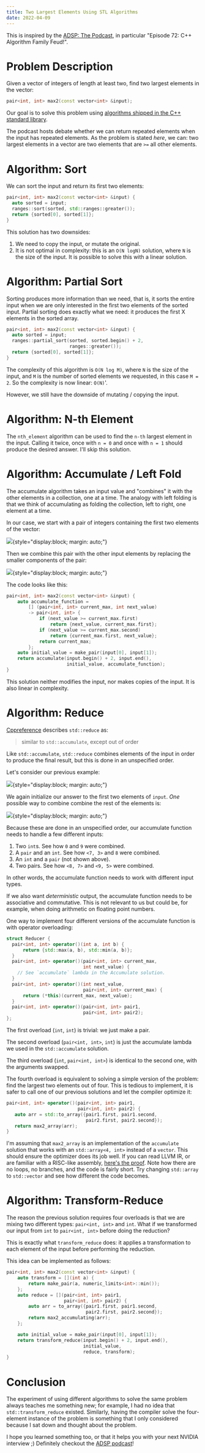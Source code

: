 ```yaml
---
title: Two Largest Elements Using STL Algorithms
date: 2022-04-09
---
```


This is inspired by the [ADSP: The Podcast], in particular "Episode 72: C++
Algorithm Family Feud!".


# Problem Description

Given a vector of integers of length at least two, find two largest elements in
the vector:

```cpp
pair<int, int> max2(const vector<int> &input);
```

Our goal is to solve this problem using [algorithms shipped in the C++ standard
library].

The podcast hosts debate whether we can return repeated elements when the input
has repeated elements. As the problem is stated _here_, we can: two largest
elements in a vector are two elements that are `>=` all other elements.

# Algorithm: Sort

We can sort the input  and return its first two elements:

```cpp
pair<int, int> max2(const vector<int> &input) {
  auto sorted = input;
  ranges::sort(sorted, std::ranges::greater());
  return {sorted[0], sorted[1]};
}
```

This solution has two downsides:

1. We need to copy the input, or mutate the original.
2. It is not optimal in complexity: this is an `O(N logN)` solution, where `N`
is the size of the input. It is possible to solve this with a linear solution.

# Algorithm: Partial Sort

Sorting produces more information than we need, that is, it sorts the entire
input when we are only interested in the first two elements of the sorted
input. Partial sorting does exactly what we need: it produces the first X
elements in the sorted array.

```cpp
pair<int, int> max2(const vector<int> &input) {
  auto sorted = input;
  ranges::partial_sort(sorted, sorted.begin() + 2,
                       ranges::greater());
  return {sorted[0], sorted[1]};
}
```

The complexity of this algorithm is `O(N log M)`, where `N` is the size of the
input, and `M` is the number of sorted elements we requested, in this case `M =
2`. So the complexity is now linear: `O(N)`'.

However, we still have the downside of mutating / copying the input.

# Algorithm: N-th Element

The `nth_element` algorithm can be used to find the `n-th` largest element in
the input. Calling it twice, once with `n = 0` and once with `n = 1` should
produce the desired answer. I'll skip this solution.

# Algorithm: Accumulate / Left Fold

The accumulate algorithm takes an input value and "combines" it with the other
elements in a collection, one at a time. The analogy with left folding is that
we think of accumulating as folding the collection, left to right, one element
at a time.

In our case, we start with a pair of integers containing the first two elements
of the vector:

![](input_array.svg){style="display:block; margin: auto;"}

Then we combine this pair with the other input elements by
replacing the smaller components of the pair:

![](accumulate.svg){style="display:block; margin: auto;"}

The code looks like this:

```cpp
pair<int, int> max2(const vector<int> &input) {
    auto accumulate_function =
        [] (pair<int, int> current_max, int next_value)
        -> pair<int, int> {
            if (next_value >= current_max.first)
                return {next_value, current_max.first};
            if (next_value >= current_max.second)
                return {current_max.first, next_value};
            return current_max;
        };
    auto initial_value = make_pair(input[0], input[1]);
    return accumulate(input.begin() + 2, input.end(),
                      initial_value, accumulate_function);
}
```

This solution neither modifies the input, nor makes copies of the input. It is
also linear in complexity.

# Algorithm: Reduce

[Cppreference] describes `std::reduce` as:

> similar to `std::accumulate`, except out of order

Like `std::accumulate`, `std::reduce` combines elements of the input in order
to produce the final result, but this is done in an unspecified order.

Let's consider our previous example:

![](input_array.svg){style="display:block; margin: auto;"}

We again initialize our answer to the first two elements of `input`. _One_
possible way to combine combine the rest of the elements is:

![](reduce.svg){style="display:block; margin: auto;"}

Because these are done in an unspecified order, our accumulate function needs
to handle a few different inputs:

1. Two `int`s. See how `0` and `9` were combined.
2. A `pair` and an `int`. See how `<7, 3>` and `8` were combined.
2. An `int` and a `pair` (not shown above).
3. Two pairs. See how `<8, 7>` and `<9, 5>` were combined.

In other words, the accumulate function needs to work with different input types.

If we also want _deterministic_ output, the accumulate function needs to be
associative and commutative. This is not relevant to us but could be, for
example, when doing arithmetic on floating point numbers.

One way to implement four different versions of the accumulate function is with
operator overloading:

```cpp
struct Reducer {
  pair<int, int> operator()(int a, int b) {
      return {std::max(a, b), std::min(a, b)};
  }
  pair<int, int> operator()(pair<int, int> current_max,
                            int next_value) {
    // See `accumulate` lambda in the Accumulate solution.
  }
  pair<int, int> operator()(int next_value,
                            pair<int, int> current_max) {
      return (*this)(current_max, next_value);
  }
  pair<int, int> operator()(pair<int, int> pair1,
                            pair<int, int> pair2);
};
```

The first overload (`int`, `int`) is trivial: we just make a pair.

The second overload (`pair<int, int>`, `int`) is just the accumulate lambda
we used in the `std::accumulate` solution.

The third overload (`int`, `pair<int, int>`) is identical to the second one,
with the arguments swapped.

The fourth overload is equivalent to solving a simple version of the problem:
find the largest two elements out of four. This is tedious to implement, it is
safer to call one of our previous solutions and let the compiler optimize it:

```cpp
pair<int, int> operator()(pair<int, int> pair1,
                          pair<int, int> pair2) {
   auto arr = std::to_array({pair1.first, pair1.second,
                             pair2.first, pair2.second});
   return max2_array(arr);
}
```

I'm assuming that `max2_array` is an implementation of the `accumulate`
solution that works with an `std::array<4, int>` instead of a `vector`. This
should ensure the optimizer does its job well. If you can read LLVM IR, or are
familiar with a RISC-like assembly, [here's the proof]. Note how there are no
loops, no branches, and the code is fairly short. Try changing `std::array` to
`std::vector` and see how different the code becomes.

# Algorithm: Transform-Reduce

The reason the previous solution requires four overloads is that we are mixing
two different types: `pair<int, int>` and `int`. What if we transformed our
input from `int` to `pair<int, int>` before doing the reduction?

This is exactly what `transform_reduce` does: it applies a transformation to
each element of the input before performing the reduction.

This idea can be implemented as follows:

```cpp
pair<int, int> max2(const vector<int> &input) {
    auto transform = [](int a) {
        return make_pair(a, numeric_limits<int>::min());
    };
    auto reduce = [](pair<int, int> pair1,
                     pair<int, int> pair2) {
        auto arr = to_array({pair1.first, pair1.second,
                             pair2.first, pair2.second});
        return max2_accumulating(arr);
    };

    auto initial_value = make_pair(input[0], input[1]);
    return transform_reduce(input.begin() + 2, input.end(),
                            initial_value,
                            reduce, transform);
}
```

# Conclusion

The experiment of using different algorithms to solve the same problem always
teaches me something new; for example, I had no idea that
`std::transform_reduce` existed. Similarly, having the compiler solve the
four-element instance of the problem is something that I only considered
because I sat down and thought about the problem.

I hope you learned something too, or that it helps you with your next NVIDIA
interview ;) Definitely checkout the [ADSP podcast]!

[ADSP: The Podcast]: https://adspthepodcast.com/2022/04/08/Episode-72.html
[ADSP podcast]: https://adspthepodcast.com
[algorithms shipped in the C++ standard library]: https://en.cppreference.com/w/cpp/algorithm
[Cppreference]: https://en.cppreference.com/w/cpp/algorithm#Numeric_operations
[here's the proof]: https://godbolt.org/z/h5jPbMhKE
